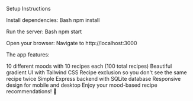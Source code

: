 Setup Instructions

Install dependencies:
Bash
npm install

Run the server:
Bash
npm start

Open your browser: Navigate to http://localhost:3000

The app features:

10 different moods with 10 recipes each (100 total recipes)
Beautiful gradient UI with Tailwind CSS
Recipe exclusion so you don't see the same recipe twice
Simple Express backend with SQLite database
Responsive design for mobile and desktop
Enjoy your mood-based recipe recommendations! 🍳
